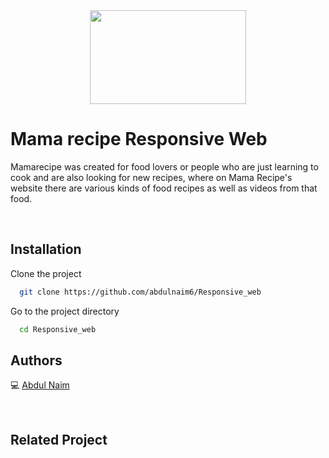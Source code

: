 <div align="center">
 <img height="150" width="250" src="public\barbecue 1 (1).png"  />
</div>

# Mama recipe Responsive Web

Mamarecipe was created for food lovers or people who are just learning to cook and are also looking for new recipes, where on Mama Recipe's website there are various kinds of food recipes as well as videos from that food.

<br />

## Installation

Clone the project

```bash
  git clone https://github.com/abdulnaim6/Responsive_web
```

Go to the project directory

```bash
  cd Responsive_web
```

## Authors

💻 [Abdul Naim](https://github.com/abdulnaim6)

<br />

## Related Project


